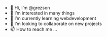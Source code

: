 - 👋 Hi, I’m @grezson
- 👀 I’m interested in many things
- 🌱 I’m currently learning webdevelopment
- 💞️ I’m looking to collaborate on new projects
- 📫 How to reach me ...

<!---
grezson/grezson is a ✨ special ✨ repository because its `README.md` (this file) appears on your GitHub profile.
You can click the Preview link to take a look at your changes.
--->
